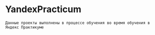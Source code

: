 # YandexPracticum
`Данные проекты выполнены в процессе обучения во время обучения в Яндекс Практикуме`
